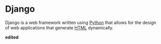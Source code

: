 # Django

Django is a web framework written using [Python](/wiki/Python) that allows for the design of web applications that generate [HTML](/wiki/HTML) dynamically.

**edited**